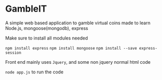 # GambleIT
A simple web based application to gamble virtual coins made to learn Node.js, mongoose(mongodb), express

Make sure to install all modules needed

`npm install express`
`npm install mongoose`
`npm install --save express-session`
 
Front end mainly uses `Jquery`, and some non jquery normal html code

`node app.js` to run the code

